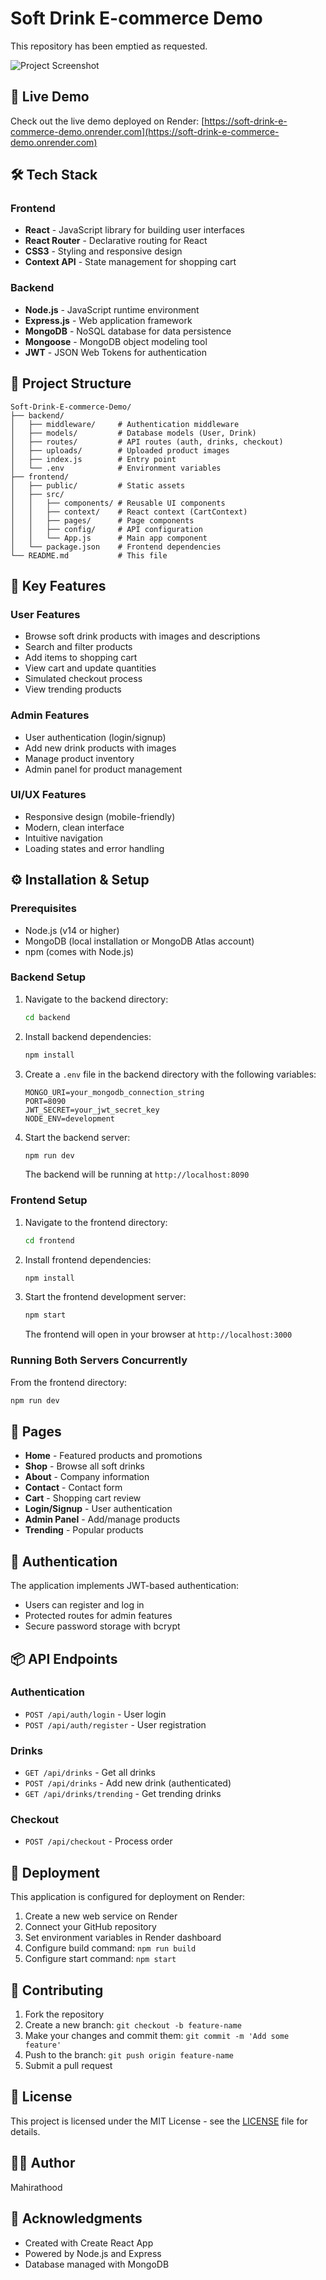 # Soft Drink E-commerce Demo

This repository has been emptied as requested.


![Project Screenshot](frontend/public/cool1.png)

## 🚀 Live Demo

Check out the live demo deployed on Render:
[https://soft-drink-e-commerce-demo.onrender.com](https://soft-drink-e-commerce-demo.onrender.com)

## 🛠️ Tech Stack

### Frontend
- **React** - JavaScript library for building user interfaces
- **React Router** - Declarative routing for React
- **CSS3** - Styling and responsive design
- **Context API** - State management for shopping cart

### Backend
- **Node.js** - JavaScript runtime environment
- **Express.js** - Web application framework
- **MongoDB** - NoSQL database for data persistence
- **Mongoose** - MongoDB object modeling tool
- **JWT** - JSON Web Tokens for authentication

## 📁 Project Structure

```
Soft-Drink-E-commerce-Demo/
├── backend/
│   ├── middleware/     # Authentication middleware
│   ├── models/         # Database models (User, Drink)
│   ├── routes/         # API routes (auth, drinks, checkout)
│   ├── uploads/        # Uploaded product images
│   ├── index.js        # Entry point
│   └── .env            # Environment variables
├── frontend/
│   ├── public/         # Static assets
│   ├── src/
│   │   ├── components/ # Reusable UI components
│   │   ├── context/    # React context (CartContext)
│   │   ├── pages/      # Page components
│   │   ├── config/     # API configuration
│   │   └── App.js      # Main app component
│   └── package.json    # Frontend dependencies
└── README.md           # This file
```

## 🌟 Key Features

### User Features
- Browse soft drink products with images and descriptions
- Search and filter products
- Add items to shopping cart
- View cart and update quantities
- Simulated checkout process
- View trending products

### Admin Features
- User authentication (login/signup)
- Add new drink products with images
- Manage product inventory
- Admin panel for product management

### UI/UX Features
- Responsive design (mobile-friendly)
- Modern, clean interface
- Intuitive navigation
- Loading states and error handling

## ⚙️ Installation & Setup

### Prerequisites
- Node.js (v14 or higher)
- MongoDB (local installation or MongoDB Atlas account)
- npm (comes with Node.js)

### Backend Setup
1. Navigate to the backend directory:
   ```bash
   cd backend
   ```

2. Install backend dependencies:
   ```bash
   npm install
   ```

3. Create a `.env` file in the backend directory with the following variables:
   ```env
   MONGO_URI=your_mongodb_connection_string
   PORT=8090
   JWT_SECRET=your_jwt_secret_key
   NODE_ENV=development
   ```

4. Start the backend server:
   ```bash
   npm run dev
   ```
   The backend will be running at `http://localhost:8090`

### Frontend Setup
1. Navigate to the frontend directory:
   ```bash
   cd frontend
   ```

2. Install frontend dependencies:
   ```bash
   npm install
   ```

3. Start the frontend development server:
   ```bash
   npm start
   ```
   The frontend will open in your browser at `http://localhost:3000`

### Running Both Servers Concurrently
From the frontend directory:
```bash
npm run dev
```

## 📱 Pages

- **Home** - Featured products and promotions
- **Shop** - Browse all soft drinks
- **About** - Company information
- **Contact** - Contact form
- **Cart** - Shopping cart review
- **Login/Signup** - User authentication
- **Admin Panel** - Add/manage products
- **Trending** - Popular products

## 🔐 Authentication

The application implements JWT-based authentication:
- Users can register and log in
- Protected routes for admin features
- Secure password storage with bcrypt

## 📦 API Endpoints

### Authentication
- `POST /api/auth/login` - User login
- `POST /api/auth/register` - User registration

### Drinks
- `GET /api/drinks` - Get all drinks
- `POST /api/drinks` - Add new drink (authenticated)
- `GET /api/drinks/trending` - Get trending drinks

### Checkout
- `POST /api/checkout` - Process order

## 🚢 Deployment

This application is configured for deployment on Render:
1. Create a new web service on Render
2. Connect your GitHub repository
3. Set environment variables in Render dashboard
4. Configure build command: `npm run build`
5. Configure start command: `npm start`

## 🤝 Contributing

1. Fork the repository
2. Create a new branch: `git checkout -b feature-name`
3. Make your changes and commit them: `git commit -m 'Add some feature'`
4. Push to the branch: `git push origin feature-name`
5. Submit a pull request

## 📄 License

This project is licensed under the MIT License - see the [LICENSE](LICENSE) file for details.

## 👨‍💻 Author

Mahirathood

## 🙏 Acknowledgments

- Created with Create React App
- Powered by Node.js and Express
- Database managed with MongoDB